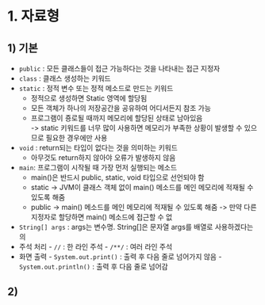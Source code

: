 # 1. 자료형
## 1) 기본
* `public` : 모든 클래스들이 접근 가능하다는 것을 나타내는 접근 지정자
* `class` : 클래스 생성하는 키워드
* `static` : 정적 변수 또는 정적 메소드로 만드는 키워드
   - 정적으로 생성하면 Static 영역에 할당됨
   - 모든 객체가 하나의 저장공간을 공유하여 어디서든지 참조 가능
   - 프로그램이 죵로될 때까지 메모리에 할당된 상태로 남아있음<br>
     -> static 키워드를 너무 많이 사용하면 메모리가 부족한 상황이 발생할 수 있으므로
        필요한 경우에만 사용 
* `void` : return되는 타입이 없다는 것을 의미하는 키워드
  - 아무것도 return하지 않아야 오류가 발생하지 않음
* `main`: 프로그램이 시작될 때 가장 먼저 실행되는 메소드
  - main()은 반드시 public, static, void 타입으로 선언되야 함
  - static -> JVM이 클래스 객체 없이 main() 메소드를 메인 메모리에 적재될 수 있도록 해줌
  - public -> main() 메소드를 메인 메모리에 적재될 수 있도록 해줌
           -> 만약 다른 지정자로 할당하면 main() 메소드에 접근할 수 없
* `String[] args` : args는 변수명. String[]은 문자열 args를 배열로 사용하겠다는 의
* 주석 처리 - `//` : 한 라인 주석
            - `/**/` : 여러 라인 주석
* 화면 출력 - `System.out.print()` : 출력 후 다음 줄로 넘어가지 않음
            - `System.out.println()` : 출력 후 다음 줄로 넘어감
## 2) 
